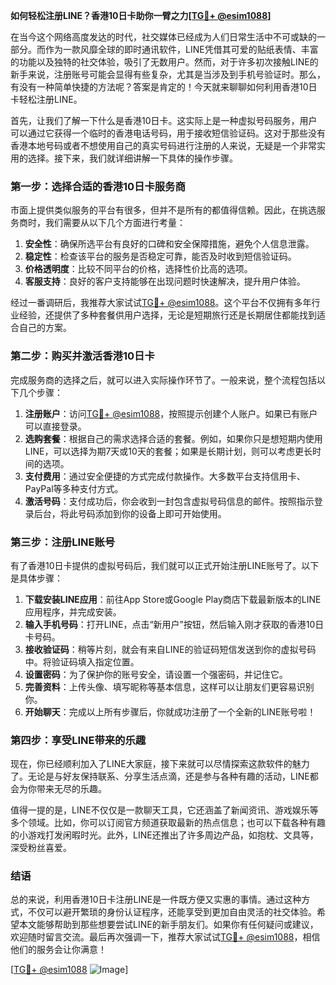 **如何轻松注册LINE？香港10日卡助你一臂之力[[TG💪+ @esim1088](https://t.me/s/esim1088)]**

在当今这个网络高度发达的时代，社交媒体已经成为人们日常生活中不可或缺的一部分。而作为一款风靡全球的即时通讯软件，LINE凭借其可爱的贴纸表情、丰富的功能以及独特的社交体验，吸引了无数用户。然而，对于许多初次接触LINE的新手来说，注册账号可能会显得有些复杂，尤其是当涉及到手机号验证时。那么，有没有一种简单快捷的方法呢？答案是肯定的！今天就来聊聊如何利用香港10日卡轻松注册LINE。

首先，让我们了解一下什么是香港10日卡。这实际上是一种虚拟号码服务，用户可以通过它获得一个临时的香港电话号码，用于接收短信验证码。这对于那些没有香港本地号码或者不想使用自己的真实号码进行注册的人来说，无疑是一个非常实用的选择。接下来，我们就详细讲解一下具体的操作步骤。

### **第一步：选择合适的香港10日卡服务商**

市面上提供类似服务的平台有很多，但并不是所有的都值得信赖。因此，在挑选服务商时，我们需要从以下几个方面进行考量：

1. **安全性**：确保所选平台有良好的口碑和安全保障措施，避免个人信息泄露。
2. **稳定性**：检查该平台的服务是否稳定可靠，能否及时收到短信验证码。
3. **价格透明度**：比较不同平台的价格，选择性价比高的选项。
4. **客服支持**：良好的客户支持能够在出现问题时快速解决，提升用户体验。

经过一番调研后，我推荐大家试试[TG💪+ @esim1088](https://t.me/s/esim1088)。这个平台不仅拥有多年行业经验，还提供了多种套餐供用户选择，无论是短期旅行还是长期居住都能找到适合自己的方案。

### **第二步：购买并激活香港10日卡**

完成服务商的选择之后，就可以进入实际操作环节了。一般来说，整个流程包括以下几个步骤：

1. **注册账户**：访问[TG💪+ @esim1088](https://t.me/s/esim1088)，按照提示创建个人账户。如果已有账户可以直接登录。
2. **选购套餐**：根据自己的需求选择合适的套餐。例如，如果你只是想短期内使用LINE，可以选择为期7天或10天的套餐；如果是长期计划，则可以考虑更长时间的选项。
3. **支付费用**：通过安全便捷的方式完成付款操作。大多数平台支持信用卡、PayPal等多种支付方式。
4. **激活号码**：支付成功后，你会收到一封包含虚拟号码信息的邮件。按照指示登录后台，将此号码添加到你的设备上即可开始使用。

### **第三步：注册LINE账号**

有了香港10日卡提供的虚拟号码后，我们就可以正式开始注册LINE账号了。以下是具体步骤：

1. **下载安装LINE应用**：前往App Store或Google Play商店下载最新版本的LINE应用程序，并完成安装。
2. **输入手机号码**：打开LINE，点击“新用户”按钮，然后输入刚才获取的香港10日卡号码。
3. **接收验证码**：稍等片刻，就会有来自LINE的验证码短信发送到你的虚拟号码中。将验证码填入指定位置。
4. **设置密码**：为了保护你的账号安全，请设置一个强密码，并记住它。
5. **完善资料**：上传头像、填写昵称等基本信息，这样可以让朋友们更容易识别你。
6. **开始聊天**：完成以上所有步骤后，你就成功注册了一个全新的LINE账号啦！

### **第四步：享受LINE带来的乐趣**

现在，你已经顺利加入了LINE大家庭，接下来就可以尽情探索这款软件的魅力了。无论是与好友保持联系、分享生活点滴，还是参与各种有趣的活动，LINE都会为你带来无尽的乐趣。

值得一提的是，LINE不仅仅是一款聊天工具，它还涵盖了新闻资讯、游戏娱乐等多个领域。比如，你可以订阅官方频道获取最新的热点信息；也可以下载各种有趣的小游戏打发闲暇时光。此外，LINE还推出了许多周边产品，如抱枕、文具等，深受粉丝喜爱。

### **结语**

总的来说，利用香港10日卡注册LINE是一件既方便又实惠的事情。通过这种方式，不仅可以避开繁琐的身份认证程序，还能享受到更加自由灵活的社交体验。希望本文能够帮助到那些想要尝试LINE的新手朋友们。如果你有任何疑问或建议，欢迎随时留言交流。最后再次强调一下，推荐大家试试[TG💪+ @esim1088](https://t.me/s/esim1088)，相信他们的服务会让你满意！

[[TG💪+ @esim1088](https://t.me/s/esim1088) ![Image](https://i.postimg.cc/4NQfJmqS/Snipaste-2025-05-13-00-14-12.png)]